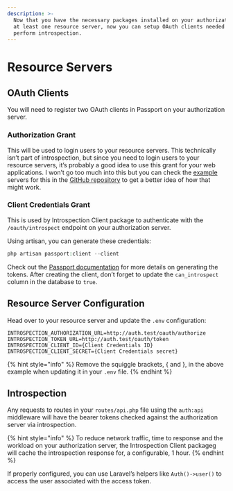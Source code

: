```yaml
---
description: >-
  Now that you have the necessary packages installed on your authorization and
  at least one resource server, now you can setup OAuth clients needed to
  perform introspection.
---
```


# Resource Servers

## OAuth Clients

You will need to register two OAuth clients in Passport on your authorization server.

### Authorization Grant

This will be used to login users to your resource servers. This technically isn’t part of introspection, but since you need to login users to your resource servers, it’s probably a good idea to use this grant for your web applications. I won’t go too much into this but you can check the [example](https://github.com/DataHiveDevelopment/passport-introspection-docs/tree/master/examples) servers for this in the [GitHub repository](https://github.com/DataHiveDevelopment/passport-introspection-docs) to get a better idea of how that might work.

### Client Credentials Grant

This is used by Introspection Client package to authenticate with the `/oauth/introspect` endpoint on your authorization server. 

Using artisan, you can generate these credentials:

```php
php artisan passport:client --client 
```

Check out the [Passport documentation](https://laravel.com/docs/passport#client-credentials-grant-tokens) for more details on generating the tokens. After creating the client, don’t forget to update the `can_introspect` column in the database to `true`.

## Resource Server Configuration

Head over to your resource server and update the `.env` configuration:

```text
INTROSPECTION_AUTHORIZATION_URL=http://auth.test/oauth/authorize
INTROSPECTION_TOKEN_URL=http://auth.test/oauth/token
INTROSPECTION_CLIENT_ID={Client Credentials ID}
INTROSPECTION_CLIENT_SECRET={Client Credentials secret}
```

{% hint style="info" %}
Remove the squiggle brackets, { and }, in the above example when updating it in your `.env` file.
{% endhint %}

## Introspection

Any requests to routes in your `routes/api.php` file using the `auth:api` middleware will have the bearer tokens checked against the authorization server via introspection.

{% hint style="info" %}
To reduce network traffic, time to response and the workload on your authorization server, the Introspection Client packageg will cache the introspection response for, a configurable, 1 hour.
{% endhint %}

If properly configured, you can use Laravel’s helpers like `Auth()->user()` to access the user associated with the access token.

